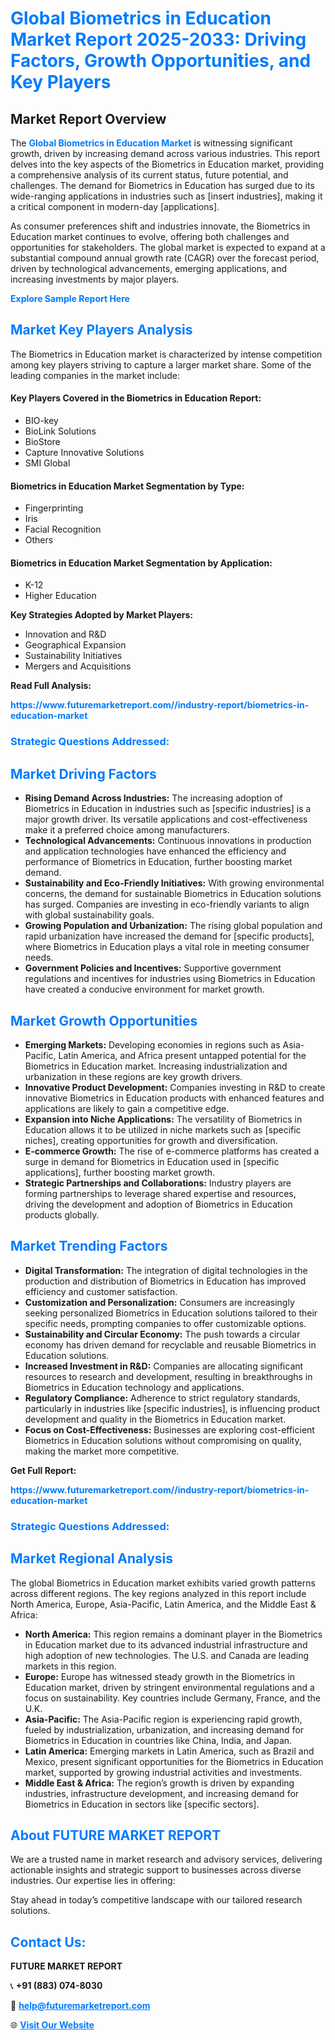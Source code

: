 <h1 style="color: #007BFF;">Global Biometrics in Education Market Report 2025-2033: Driving Factors, Growth Opportunities, and Key Players</h1>

<section id="overview">
<h2>Market Report Overview</h2>
<p>The <a href="https://www.futuremarketreport.com//industry-report/biometrics-in-education-market" style="color: #007BFF; text-decoration: none;"><strong>Global Biometrics in Education Market</strong></a> is witnessing significant growth, driven by increasing demand across various industries. This report delves into the key aspects of the Biometrics in Education market, providing a comprehensive analysis of its current status, future potential, and challenges. The demand for Biometrics in Education has surged due to its wide-ranging applications in industries such as [insert industries], making it a critical component in modern-day [applications].</p>
<p>As consumer preferences shift and industries innovate, the Biometrics in Education market continues to evolve, offering both challenges and opportunities for stakeholders. The global market is expected to expand at a substantial compound annual growth rate (CAGR) over the forecast period, driven by technological advancements, emerging applications, and increasing investments by major players.</p>
</section>

<section id="overview">
<p><a href="https://www.futuremarketreport.com//request-sample/reportId=64008" style="color: #007BFF; text-decoration: none;"><strong>Explore Sample Report Here</strong></a></p>
</section>

<section id="key-players">
<h2 style="color: #007BFF;">Market Key Players Analysis</h2>
<p>The Biometrics in Education market is characterized by intense competition among key players striving to capture a larger market share. Some of the leading companies in the market include:</p>
<h4>Key Players Covered in the Biometrics in Education Report:</h4>
<ul><li>BIO-key</li><li>BioLink Solutions</li><li>BioStore</li><li>Capture Innovative Solutions</li><li>SMI Global</li></ul>
<h4>Biometrics in Education Market Segmentation by Type:</h4>
<ul><li>Fingerprinting</li><li>Iris</li><li>Facial Recognition</li><li>Others</li></ul>

<h4>Biometrics in Education Market Segmentation by Application:</h4>
<ul><li>K-12</li><li>Higher Education</li></ul>
<p><strong>Key Strategies Adopted by Market Players:</strong></p>
<ul>
<li>Innovation and R&D</li>
<li>Geographical Expansion</li>
<li>Sustainability Initiatives</li>
<li>Mergers and Acquisitions</li>
</ul>
</section>

<section>
<p><strong>Read Full Analysis: </strong></p><a href="https://www.futuremarketreport.com//industry-report/biometrics-in-education-market" style="color: #007BFF; text-decoration: none;"><strong>https://www.futuremarketreport.com//industry-report/biometrics-in-education-market</strong></a>
<h3 style="color: #007BFF;">Strategic Questions Addressed:</h3>
</section>

<section id="driving-factors">
<h2 style="color: #007BFF;">Market Driving Factors</h2>
<ul>
<li><strong>Rising Demand Across Industries:</strong> The increasing adoption of Biometrics in Education in industries such as [specific industries] is a major growth driver. Its versatile applications and cost-effectiveness make it a preferred choice among manufacturers.</li>
<li><strong>Technological Advancements:</strong> Continuous innovations in production and application technologies have enhanced the efficiency and performance of Biometrics in Education, further boosting market demand.</li>
<li><strong>Sustainability and Eco-Friendly Initiatives:</strong> With growing environmental concerns, the demand for sustainable Biometrics in Education solutions has surged. Companies are investing in eco-friendly variants to align with global sustainability goals.</li>
<li><strong>Growing Population and Urbanization:</strong> The rising global population and rapid urbanization have increased the demand for [specific products], where Biometrics in Education plays a vital role in meeting consumer needs.</li>
<li><strong>Government Policies and Incentives:</strong> Supportive government regulations and incentives for industries using Biometrics in Education have created a conducive environment for market growth.</li>
</ul>
</section>

<section id="growth-opportunities">
<h2 style="color: #007BFF;">Market Growth Opportunities</h2>
<ul>
<li><strong>Emerging Markets:</strong> Developing economies in regions such as Asia-Pacific, Latin America, and Africa present untapped potential for the Biometrics in Education market. Increasing industrialization and urbanization in these regions are key growth drivers.</li>
<li><strong>Innovative Product Development:</strong> Companies investing in R&D to create innovative Biometrics in Education products with enhanced features and applications are likely to gain a competitive edge.</li>
<li><strong>Expansion into Niche Applications:</strong> The versatility of Biometrics in Education allows it to be utilized in niche markets such as [specific niches], creating opportunities for growth and diversification.</li>
<li><strong>E-commerce Growth:</strong> The rise of e-commerce platforms has created a surge in demand for Biometrics in Education used in [specific applications], further boosting market growth.</li>
<li><strong>Strategic Partnerships and Collaborations:</strong> Industry players are forming partnerships to leverage shared expertise and resources, driving the development and adoption of Biometrics in Education products globally.</li>
</ul>
</section>

<section id="trending-factors">
<h2 style="color: #007BFF;">Market Trending Factors</h2>
<ul>
<li><strong>Digital Transformation:</strong> The integration of digital technologies in the production and distribution of Biometrics in Education has improved efficiency and customer satisfaction.</li>
<li><strong>Customization and Personalization:</strong> Consumers are increasingly seeking personalized Biometrics in Education solutions tailored to their specific needs, prompting companies to offer customizable options.</li>
<li><strong>Sustainability and Circular Economy:</strong> The push towards a circular economy has driven demand for recyclable and reusable Biometrics in Education solutions.</li>
<li><strong>Increased Investment in R&D:</strong> Companies are allocating significant resources to research and development, resulting in breakthroughs in Biometrics in Education technology and applications.</li>
<li><strong>Regulatory Compliance:</strong> Adherence to strict regulatory standards, particularly in industries like [specific industries], is influencing product development and quality in the Biometrics in Education market.</li>
<li><strong>Focus on Cost-Effectiveness:</strong> Businesses are exploring cost-efficient Biometrics in Education solutions without compromising on quality, making the market more competitive.</li>
</ul>
</section>

<section>
<p><strong>Get Full Report: </strong></p><a href="https://www.futuremarketreport.com//industry-report/biometrics-in-education-market" style="color: #007BFF; text-decoration: none;"><strong>https://www.futuremarketreport.com//industry-report/biometrics-in-education-market</strong></a>
<h3 style="color: #007BFF;">Strategic Questions Addressed:</h3>
</section>


<section id="regional-analysis">
<h2 style="color: #007BFF;">Market Regional Analysis</h2>
<p>The global Biometrics in Education market exhibits varied growth patterns across different regions. The key regions analyzed in this report include North America, Europe, Asia-Pacific, Latin America, and the Middle East & Africa:</p>
<ul>
<li><strong>North America:</strong> This region remains a dominant player in the Biometrics in Education market due to its advanced industrial infrastructure and high adoption of new technologies. The U.S. and Canada are leading markets in this region.</li>
<li><strong>Europe:</strong> Europe has witnessed steady growth in the Biometrics in Education market, driven by stringent environmental regulations and a focus on sustainability. Key countries include Germany, France, and the U.K.</li>
<li><strong>Asia-Pacific:</strong> The Asia-Pacific region is experiencing rapid growth, fueled by industrialization, urbanization, and increasing demand for Biometrics in Education in countries like China, India, and Japan.</li>
<li><strong>Latin America:</strong> Emerging markets in Latin America, such as Brazil and Mexico, present significant opportunities for the Biometrics in Education market, supported by growing industrial activities and investments.</li>
<li><strong>Middle East & Africa:</strong> The region’s growth is driven by expanding industries, infrastructure development, and increasing demand for Biometrics in Education in sectors like [specific sectors].</li>
</ul>
</section>

<footer>
<h2 style="color: #007BFF;">About FUTURE MARKET REPORT</h2>
<p>We are a trusted name in market research and advisory services, delivering actionable insights and strategic support to businesses across diverse industries. Our expertise lies in offering:</p>

<p>Stay ahead in today’s competitive landscape with our tailored research solutions.</p>

<h2 style="color: #007BFF;">Contact Us:</h2>
<p><strong>FUTURE MARKET REPORT</strong></p>
<p>📞 <strong>+91 (883) 074-8030</strong></p>
<p>📧 <strong><a href="mailto:help@futuremarketreport.com" style="color: #007BFF;">help@futuremarketreport.com</a></strong></p>
<p>🌐 <strong><a href="https://www.futuremarketreport.com/" style="color: #007BFF;">Visit Our Website</a></strong></p>
</footer>